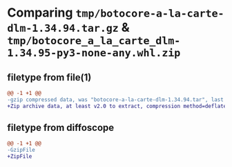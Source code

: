 # Comparing `tmp/botocore-a-la-carte-dlm-1.34.94.tar.gz` & `tmp/botocore_a_la_carte_dlm-1.34.95-py3-none-any.whl.zip`

## filetype from file(1)

```diff
@@ -1 +1 @@
-gzip compressed data, was "botocore-a-la-carte-dlm-1.34.94.tar", last modified: Tue Apr 30 01:01:29 2024, max compression
+Zip archive data, at least v2.0 to extract, compression method=deflate
```

## filetype from diffoscope

```diff
@@ -1 +1 @@
-GzipFile
+ZipFile
```

